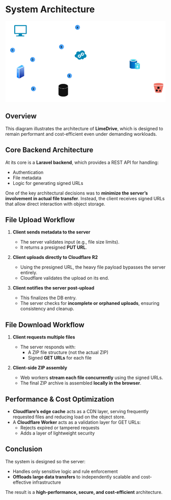 # System Architecture

![System Architecture Diagram](docs/images/system_architecture.png)

## Overview

This diagram illustrates the architecture of **LimeDrive**, which is designed to remain performant and cost-efficient even under demanding workloads.

## Core Backend Architecture

At its core is a **Laravel backend**, which provides a REST API for handling:
- Authentication  
- File metadata  
- Logic for generating signed URLs

One of the key architectural decisions was to **minimize the server’s involvement in actual file transfer**. Instead, the client receives signed URLs that allow direct interaction with object storage.

## File Upload Workflow

1. **Client sends metadata to the server**  
   - The server validates input (e.g., file size limits).  
   - It returns a presigned **PUT URL**.

2. **Client uploads directly to Cloudflare R2**  
   - Using the presigned URL, the heavy file payload bypasses the server entirely.  
   - Cloudflare validates the upload on its end.

3. **Client notifies the server post-upload**  
   - This finalizes the DB entry.  
   - The server checks for **incomplete or orphaned uploads**, ensuring consistency and cleanup.

## File Download Workflow

1. **Client requests multiple files**  
   - The server responds with:
     - A ZIP file structure (not the actual ZIP)
     - Signed **GET URLs** for each file

2. **Client-side ZIP assembly**  
   - Web workers **stream each file concurrently** using the signed URLs.  
   - The final ZIP archive is assembled **locally in the browser**.

## Performance & Cost Optimization

- **Cloudflare’s edge cache** acts as a CDN layer, serving frequently requested files and reducing load on the object store.
- A **Cloudflare Worker** acts as a validation layer for GET URLs:
  - Rejects expired or tampered requests  
  - Adds a layer of lightweight security

## Conclusion

The system is designed so the server:
- Handles only sensitive logic and rule enforcement
- **Offloads large data transfers** to independently scalable and cost-effective infrastructure

The result is a **high-performance, secure, and cost-efficient** architecture.
